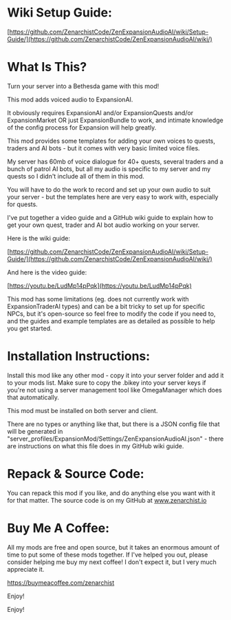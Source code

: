 # Wiki Setup Guide:

[https://github.com/ZenarchistCode/ZenExpansionAudioAI/wiki/Setup-Guide/](https://github.com/ZenarchistCode/ZenExpansionAudioAI/wiki/)

# What Is This?

Turn your server into a Bethesda game with this mod!

This mod adds voiced audio to ExpansionAI.

It obviously requires ExpansionAI and/or ExpansionQuests and/or ExpansionMarket OR just ExpansionBundle to work, and intimate knowledge of the config process for Expansion will help greatly.

This mod provides some templates for adding your own voices to quests, traders and AI bots - but it comes with very basic limited voice files.

My server has 60mb of voice dialogue for 40+ quests, several traders and a bunch of patrol AI bots, but all my audio is specific to my server and my quests so I didn't include all of them in this mod.

You will have to do the work to record and set up your own audio to suit your server - but the templates here are very easy to work with, especially for quests.

I've put together a video guide and a GitHub wiki guide to explain how to get your own quest, trader and AI bot audio working on your server.

Here is the wiki guide:

[https://github.com/ZenarchistCode/ZenExpansionAudioAI/wiki/Setup-Guide/](https://github.com/ZenarchistCode/ZenExpansionAudioAI/wiki/)

And here is the video guide:

[https://youtu.be/LudMp14pPqk](https://youtu.be/LudMp14pPqk)

This mod has some limitations (eg. does not currently work with ExpansionTraderAI types) and can be a bit tricky to set up for specific NPCs, but it's open-source so feel free to modify the code if you need to, and the guides and example templates are as detailed as possible to help you get started.

# Installation Instructions:

Install this mod like any other mod - copy it into your server folder and add it to your mods list. Make sure to copy the .bikey into your server keys if you're not using a server management tool like OmegaManager which does that automatically.

This mod must be installed on both server and client.

There are no types or anything like that, but there is a JSON config file that will be generated in "server_profiles/ExpansionMod/Settings/ZenExpansionAudioAI.json" - there are instructions on what this file does in my GitHub wiki guide.

# Repack & Source Code:

You can repack this mod if you like, and do anything else you want with it for that matter. The source code is on my GitHub at www.zenarchist.io

# Buy Me A Coffee:

All my mods are free and open source, but it takes an enormous amount of time to put some of these mods together. If I've helped you out, please consider helping me buy my next coffee! I don't expect it, but I very much appreciate it.

https://buymeacoffee.com/zenarchist

Enjoy!

Enjoy!
